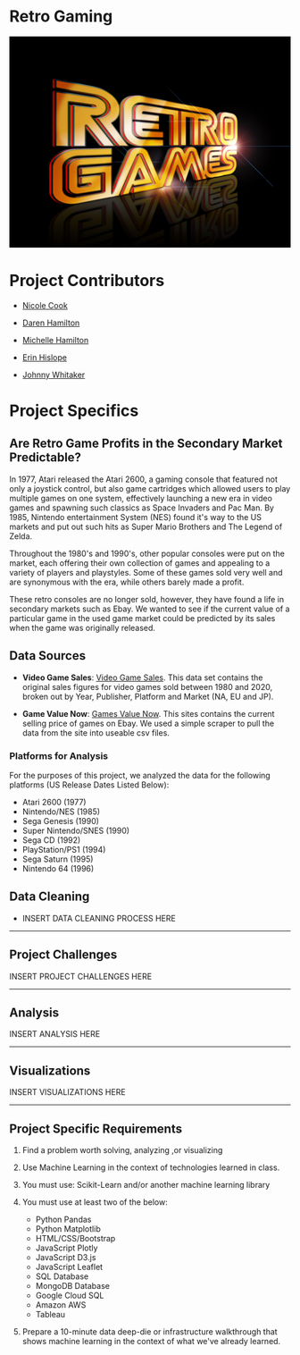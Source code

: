 # Retro Gaming

![Retro Gaming Logo](images/retro_games.jpg)

# Project Contributors

- [Nicole Cook](https://github.com/Nicole1701)

- [Daren Hamilton](https://github.com/darenhamilton)

- [Michelle Hamilton](https://github.com/michelin96)

- [Erin Hislope](https://github.com/ehislope)

- [Johnny Whitaker](https://github.com/MrATX)

# Project Specifics

## Are Retro Game Profits in the Secondary Market Predictable?

In 1977, Atari released the Atari 2600, a gaming console that featured not only a joystick control, but also game cartridges which allowed users to play multiple games on one system, effectively launching a new era in video games and spawning such classics as Space Invaders and Pac Man. By 1985, Nintendo entertainment System (NES) found it's way to the US markets and put out such hits as Super Mario Brothers and The Legend of Zelda.

Throughout the 1980's and 1990's, other popular consoles were put on the market, each offering their own collection of games and appealing to a variety of players and playstyles. Some of these games sold very well and are synonymous with the era, while others barely made a profit.

These retro consoles are no longer sold, however, they have found a life in secondary markets such as Ebay. We wanted to see if the current value of a particular game in the used game market could be predicted by its sales when the game was originally released.

## Data Sources

- **Video Game Sales**: [Video Game Sales](https://www.kaggle.com/gregorut/videogamesales). This data set contains the original sales figures for video games sold between 1980 and 2020, broken out by Year, Publisher, Platform and Market (NA, EU and JP).

- **Game Value Now**: [Games Value Now](https://gamevaluenow.com/). This sites contains the current selling price of games on Ebay. We used a simple scraper to pull the data from the site into useable csv files.

### Platforms for Analysis

For the purposes of this project, we analyzed the data for the following platforms (US Release Dates Listed Below):

- Atari 2600 (1977)
- Nintendo/NES (1985)
- Sega Genesis (1990)
- Super Nintendo/SNES (1990)
- Sega CD (1992)
- PlayStation/PS1 (1994)
- Sega Saturn (1995)
- Nintendo 64 (1996)

## Data Cleaning

- INSERT DATA CLEANING PROCESS HERE

<hr>

## Project Challenges

INSERT PROJECT CHALLENGES HERE

<hr>
 
## Analysis

INSERT ANALYSIS HERE

<hr>

## Visualizations

INSERT VISUALIZATIONS HERE

<hr>
  
## Project Specific Requirements

1. Find a problem worth solving, analyzing ,or visualizing

2. Use Machine Learning in the context of technologies learned in class.

3. You must use: Scikit-Learn and/or another machine learning library

4. You must use at least two of the below:

   - Python Pandas
   - Python Matplotlib
   - HTML/CSS/Bootstrap
   - JavaScript Plotly
   - JavaScript D3.js
   - JavaScript Leaflet
   - SQL Database
   - MongoDB Database
   - Google Cloud SQL
   - Amazon AWS
   - Tableau

5. Prepare a 10-minute data deep-die or infrastructure walkthrough that shows machine learning in the context of what we've already learned.
